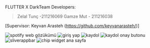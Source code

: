 
 FLUTTER X DarkTeam
 Developers:
> Zelal Tunç -211216069
> Gamze Mut - 211216038

[Supervisor: Keyvan Arasteh
(https://github.com/keyvanarasteh/)]

![spotify web gözükümü](https://user-images.githubusercontent.com/115783865/206861166-b14dc9da-2496-464e-9caf-ce7b4c22d2a3.png)
![giriş yap](https://user-images.githubusercontent.com/96106831/211104584-16f12980-a919-4ba6-9d75-50c422ab2abf.jpg)
![kaydol](https://user-images.githubusercontent.com/96106831/211104589-f1b6984d-2e82-4fc9-a9ef-7f1318fd55ab.jpg)
![kaydol onay butonu](https://user-images.githubusercontent.com/96106831/211104591-f2a0b1ad-ea91-46c2-a23a-dcb8589724f9.jpg)![sliverappbar ](https://user-images.githubusercontent.com/96106831/211104663-4fe13c38-04cf-45e7-93bc-9a93e8ab4f18.jpg)
![chip widget ana sayfa](https://user-images.githubusercontent.com/96106831/211104668-9d6e2f81-bef0-46b3-85b1-ee7e6905d955.jpg)


